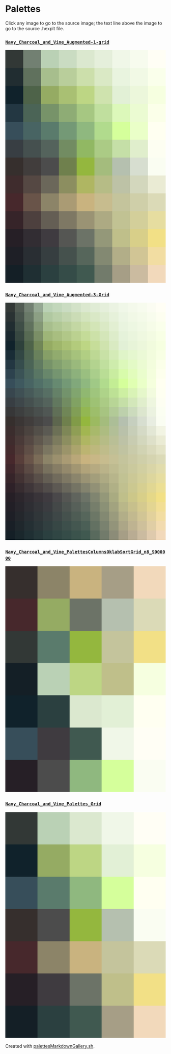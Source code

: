 # Palettes

Click any image to go to the source image; the text line above the image to go to the source .hexplt file.

### [`Navy_Charcoal_and_Vine_Augmented-1-grid`](Navy_Charcoal_and_Vine_Augmented-1-grid.hexplt)

[ ![Navy_Charcoal_and_Vine_Augmented-1-grid.png](Navy_Charcoal_and_Vine_Augmented-1-grid.png) ](Navy_Charcoal_and_Vine_Augmented-1-grid.png)

### [`Navy_Charcoal_and_Vine_Augmented-3-Grid`](Navy_Charcoal_and_Vine_Augmented-3-Grid.hexplt)

[ ![Navy_Charcoal_and_Vine_Augmented-3-Grid.png](Navy_Charcoal_and_Vine_Augmented-3-Grid.png) ](Navy_Charcoal_and_Vine_Augmented-3-Grid.png)

### [`Navy_Charcoal_and_Vine_PalettesColumnsOklabSortGrid_n8_S000000`](Navy_Charcoal_and_Vine_PalettesColumnsOklabSortGrid_n8_S000000.hexplt)

[ ![Navy_Charcoal_and_Vine_PalettesColumnsOklabSortGrid_n8_S000000.png](Navy_Charcoal_and_Vine_PalettesColumnsOklabSortGrid_n8_S000000.png) ](Navy_Charcoal_and_Vine_PalettesColumnsOklabSortGrid_n8_S000000.png)

### [`Navy_Charcoal_and_Vine_Palettes_Grid`](Navy_Charcoal_and_Vine_Palettes_Grid.hexplt)

[ ![Navy_Charcoal_and_Vine_Palettes_Grid.png](Navy_Charcoal_and_Vine_Palettes_Grid.png) ](Navy_Charcoal_and_Vine_Palettes_Grid.png)

Created with [palettesMarkdownGallery.sh](https://github.com/earthbound19/_ebDev/blob/master/scripts/imgAndVideo/palettesMarkdownGallery.sh).